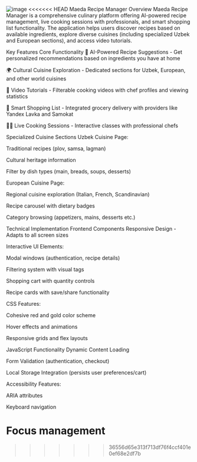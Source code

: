 ![image](https://github.com/user-attachments/assets/3b6c52cd-f84b-45d7-8cca-0edf63f1c65d)
<<<<<<< HEAD
Maeda Recipe Manager
Overview
Maeda Recipe Manager is a comprehensive culinary platform offering AI-powered recipe management, live cooking sessions with professionals, and smart shopping list functionality. The application helps users discover recipes based on available ingredients, explore diverse cuisines (including specialized Uzbek and European sections), and access video tutorials.

Key Features
Core Functionality
🍳 AI-Powered Recipe Suggestions - Get personalized recommendations based on ingredients you have at home

🌍 Cultural Cuisine Exploration - Dedicated sections for Uzbek, European, and other world cuisines

🎥 Video Tutorials - Filterable cooking videos with chef profiles and viewing statistics

🛒 Smart Shopping List - Integrated grocery delivery with providers like Yandex Lavka and Samokat

👨‍🍳 Live Cooking Sessions - Interactive classes with professional chefs

Specialized Cuisine Sections
Uzbek Cuisine Page:

Traditional recipes (plov, samsa, lagman)

Cultural heritage information

Filter by dish types (main, breads, soups, desserts)

European Cuisine Page:

Regional cuisine exploration (Italian, French, Scandinavian)

Recipe carousel with dietary badges

Category browsing (appetizers, mains, desserts etc.)

Technical Implementation
Frontend Components
Responsive Design - Adapts to all screen sizes

Interactive UI Elements:

Modal windows (authentication, recipe details)

Filtering system with visual tags

Shopping cart with quantity controls

Recipe cards with save/share functionality

CSS Features:

Cohesive red and gold color scheme

Hover effects and animations

Responsive grids and flex layouts

JavaScript Functionality
Dynamic Content Loading

Form Validation (authentication, checkout)

Local Storage Integration (persists user preferences/cart)

Accessibility Features:

ARIA attributes

Keyboard navigation

Focus management
=======
>>>>>>> 36556d65e313f713df76f4ccf401e0ef68e2df7b

